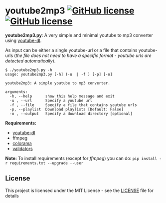 # youtube2mp3 [![GitHub license](https://img.shields.io/badge/license-MIT-blue.svg)](https://github.com/chrispetrou/youtube2mp3/blob/master/LICENSE) [![GitHub license](https://img.shields.io/badge/python-2.7-yellow.svg)](https://www.python.org/)

**youtube2mp3.py**: A very simple and minimal youtube to mp3 converter using [youtube-dl](https://github.com/rg3/youtube-dl).

As input can be either a single youtube-url or a file that contains youtube-urls (*the file does not need to have a specific format - youtube urls are detected automatically*).

```
$ ./youtube2mp3.py -h
usage: youtube2mp3.py [-h] (-u  | -f ) [-p] [-o]

youtube2mp3: A simple youtube to mp3 converter.

arguments:
  -h, --help      show this help message and exit
  -u , --url      Specify a youtube url
  -f , --file     Specify a file that contains youtube urls
  -p, --playlist  Download playlists [Default: False]
  -o , --output   Specify a download directory [optional]
```

**Requirements:**
*   [youtube-dl](https://github.com/rg3/youtube-dl#installation)
*   ffmpeg
*   [colorama](https://pypi.python.org/pypi/colorama)
*   [validators](https://pypi.python.org/pypi/validators/)

**Note:** To install requirements (except for _ffmpeg_) you can do: 
`pip install -r requirements.txt --upgrade --user`

## License

This project is licensed under the MIT License - see the [LICENSE](LICENSE) file for details